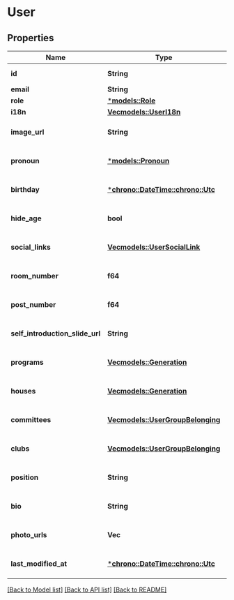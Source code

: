 # User

## Properties
Name | Type | Description | Notes
------------ | ------------- | ------------- | -------------
**id** | **String** | Airtable's Record ID | 
**email** | **String** |  | 
**role** | [***models::Role**](Role.md) |  | 
**i18n** | [**Vec<models::UserI18n>**](UserI18n.md) |  | 
**image_url** | **String** |  | [optional] [default to None]
**pronoun** | [***models::Pronoun**](Pronoun.md) |  | [optional] [default to None]
**birthday** | [***chrono::DateTime::<chrono::Utc>**](date.md) |  | [optional] [default to None]
**hide_age** | **bool** |  | [optional] [default to Some(false)]
**social_links** | [**Vec<models::UserSocialLink>**](UserSocialLink.md) |  | [optional] [default to None]
**room_number** | **f64** |  | [optional] [default to None]
**post_number** | **f64** |  | [optional] [default to None]
**self_introduction_slide_url** | **String** |  | [optional] [default to None]
**programs** | [**Vec<models::Generation>**](Generation.md) |  | [optional] [default to None]
**houses** | [**Vec<models::Generation>**](Generation.md) |  | [optional] [default to None]
**committees** | [**Vec<models::UserGroupBelonging>**](UserGroupBelonging.md) |  | [optional] [default to None]
**clubs** | [**Vec<models::UserGroupBelonging>**](UserGroupBelonging.md) |  | [optional] [default to None]
**position** | **String** | 肩書き | [optional] [default to None]
**bio** | **String** | Markdown | [optional] [default to None]
**photo_urls** | **Vec<String>** |  | [optional] [default to None]
**last_modified_at** | [***chrono::DateTime::<chrono::Utc>**](date.md) |  | [optional] [default to None]

[[Back to Model list]](../README.md#documentation-for-models) [[Back to API list]](../README.md#documentation-for-api-endpoints) [[Back to README]](../README.md)


